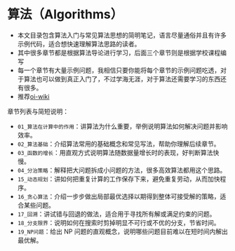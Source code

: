 # 算法（Algorithms）

- 本文目录包含算法入门与常见算法思想的简明笔记，语言尽量通俗并且有许多示例代码，适合想快速理解算法思路的读者。
- 其中很多章节都是根据算法导论进行学习，后面三个章节则是根据学校课程编写
- 每一个章节有大量示例问题，我相信只要你能将每个章节的示例问题吃透，对于算法也可以做到真正入门了，不过学海无涯，对于算法还需要学习的东西还有很多。
- 推荐[oi-wiki](https://oi-wiki.org/)

章节列表与简短说明：

- `01_算法在计算中的作用`：讲算法为什么重要，举例说明算法如何解决问题并影响效率。
- `02_算法基础`：介绍算法常用的基础概念和常见写法，帮助你理解后续章节。
- `03_函数的增长`：用直观方式说明算法随数据量增长时的表现，好判断算法快慢。
- `04_分治策略`：解释把大问题拆成小问题的方法，很多高效算法都用这个思路。
- `15_动态规划`：讲如何把重复计算的工作保存下来，避免重复劳动，从而加快程序。
- `16_贪心算法`：介绍一步步做出局部最优选择以期得到整体可接受解的策略，适合某些问题。
- `17_回溯`：讲试错与回退的做法，适合用于寻找所有解或满足约束的问题。
- `18_分支限界`：说明如何在搜索时剪掉明显不可行或不优的分支，节省时间。
- `19_NP问题`：给出 NP 问题的直观概念，说明哪些问题目前难以在短时间内解出最优解。

